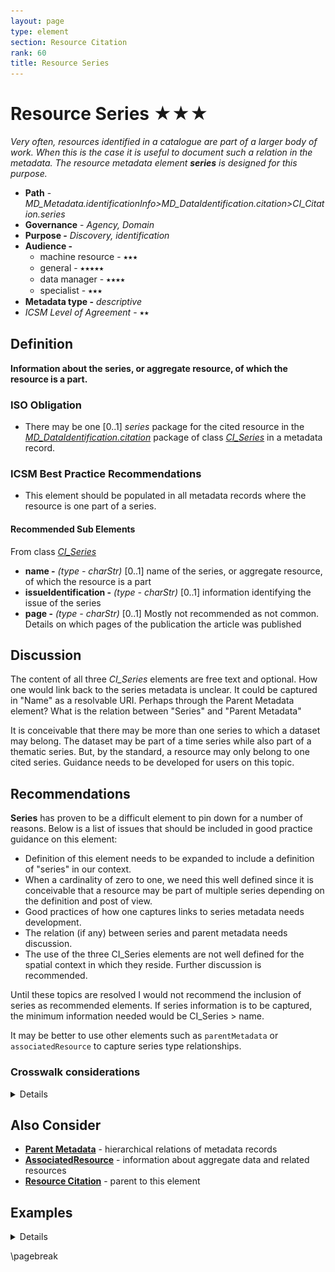 ```yaml
---
layout: page
type: element
section: Resource Citation
rank: 60
title: Resource Series
---
```

#  Resource Series ★★★
*Very often, resources identified in a catalogue are part of a larger body of work. When this is the case it is useful to document such a relation in the metadata.  The resource metadata element **series** is designed for this purpose.*

- **Path** - *MD_Metadata.identificationInfo>MD_DataIdentification.citation>CI_Citation.series*
- **Governance** -  *Agency, Domain*
- **Purpose -** *Discovery, identification*
- **Audience -**
  - machine resource - ⭑⭑⭑
  - general - ⭑⭑⭑⭑⭑
  - data manager - ⭑⭑⭑⭑
  - specialist - ⭑⭑⭑
- **Metadata type -** *descriptive*
- *ICSM Level of Agreement* - ⭑⭑

## Definition
**Information about the series, or aggregate resource, of which the resource is a part.**

### ISO Obligation

- There may be one  [0..1] *series* package for the cited resource in the  *[MD_DataIdentification.citation](./ResourceCitation)* package  of class *[CI_Series](http://wiki.esipfed.org/index.php/CI_Series)* in a metadata record.

###  ICSM Best Practice Recommendations

- This element should be populated in all metadata records where the resource is one part of a series.

#### Recommended Sub Elements

From class *[CI_Series](http://wiki.esipfed.org/index.php/CI_Series)*

- **name -** *(type - charStr)* [0..1] name of the series, or aggregate resource, of which the resource is a part
- **issueIdentification -**  *(type - charStr)*  [0..1]  information identifying the issue of the series
- **page -** *(type - charStr)* [0..1] Mostly not recommended as not common. Details on which pages of the publication the article was published

## Discussion

The content of all three *CI_Series* elements are free text and optional. How one would link back to the series metadata is unclear. It could be captured in "Name" as a resolvable URI. Perhaps through the Parent Metadata element? What is the relation between "Series" and "Parent Metadata"

It is conceivable that there may be more than one series to which a dataset may belong. The dataset may be part of a time series while also part of a thematic series. But, by the standard, a resource may only belong to one cited series. Guidance needs to be developed for users on this topic.

## Recommendations

**Series** has proven to be a difficult element to pin down for a number of reasons. Below is a list of issues that should be included in good practice guidance on this element:

* Definition of this element needs to be expanded to include a definition of "series" in our context.
* When a cardinality of zero to one, we need this well defined since it is conceivable that a resource may be part of multiple series depending on the definition and post of view.
* Good practices of how one captures links to series metadata needs development.
* The relation (if any) between series and parent metadata needs discussion.
* The use of the three CI_Series elements are not well defined for the spatial context in which they reside. Further discussion is recommended.

Until these topics are resolved I would not recommend the inclusion of series as recommended elements.
If series information is to be captured, the minimum information needed would be CI_Series > name.  

It may be better to use other elements such as `parentMetadata` or `associatedResource` to capture series type relationships.

### Crosswalk considerations

<details>

#### DCAT

Maps to `prov:wasMemberOf`

#### RIF-CS

Maps to `Context`

</details>

## Also Consider

- **[Parent Metadata](./ParentMetadata)** - hierarchical relations of metadata records
- **[AssociatedResource](./AssociatedResources)** - information about aggregate data and related resources
- **[Resource  Citation](./ResourceCitation)** - parent to this element

## Examples

<details>

### XML

```
<mdb:MD_Metadata>
....
   <mdb:identificationInfo>
      <mri:MD_DataIdentification>
      ....
         <mri:citation>
            <cit:CI_Citation>
               ....
               <cit:series>
                  <cit:CI_Series>
                     <cit:name>
                        <gco:CharacterString>OpenWork GeoData Series
                        </gco:CharacterString>
                     </cit:name>
                     <cit:issueIdentification gco:nilReason="missing">
                        <gco:CharacterString/>
                     </cit:issueIdentification>
                  </cit:CI_Series>
               </cit:series>
               .....
           </cit:CI_Citation>
         </mri:citation>
         ....
      </mri:MD_DataIdentification>
   </mdb:identificationInfo>
....
</mdb:MD_Metadata>
```

\pagebreak

### UML diagrams
Recommended elements highlighted in yellow

![dataCitationSeries](../images/ResourceSeriesUML.png)

</details>

\pagebreak
